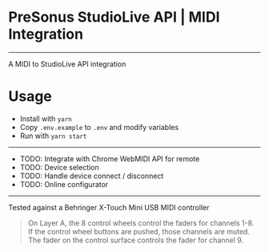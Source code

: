 # PreSonus StudioLive API | MIDI Integration
---

A MIDI to StudioLive API integration

# Usage

* Install with `yarn`
* Copy `.env.example` to `.env` and modify variables
* Run with `yarn start`

---

* TODO: Integrate with Chrome WebMIDI API for remote
* TODO: Device selection
* TODO: Handle device connect / disconnect
* TODO: Online configurator

---

Tested against a Behringer X-Touch Mini USB MIDI controller

> On Layer A, the 8 control wheels control the faders for channels 1-8.  
If the control wheel buttons are pushed, those channels are muted.  
The fader on the control surface controls the fader for channel 9.
